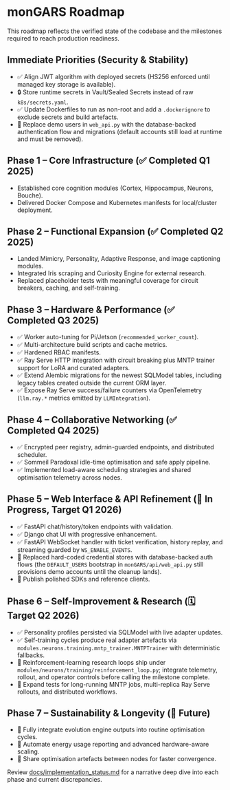 # monGARS Roadmap

This roadmap reflects the verified state of the codebase and the milestones
required to reach production readiness.

## Immediate Priorities (Security & Stability)

- ✅ Align JWT algorithm with deployed secrets (HS256 enforced until managed key storage is available).
- 🔒 Store runtime secrets in Vault/Sealed Secrets instead of raw `k8s/secrets.yaml`.
- ✅ Update Dockerfiles to run as non-root and add a `.dockerignore` to exclude
  secrets and build artefacts.
- 👤 Replace demo users in `web_api.py` with the database-backed authentication
  flow and migrations (default accounts still load at runtime and must be
  removed).

## Phase 1 – Core Infrastructure (✅ Completed Q1 2025)

- Established core cognition modules (Cortex, Hippocampus, Neurons, Bouche).
- Delivered Docker Compose and Kubernetes manifests for local/cluster deployment.

## Phase 2 – Functional Expansion (✅ Completed Q2 2025)

- Landed Mimicry, Personality, Adaptive Response, and image captioning modules.
- Integrated Iris scraping and Curiosity Engine for external research.
- Replaced placeholder tests with meaningful coverage for circuit breakers,
  caching, and self-training.

## Phase 3 – Hardware & Performance (✅ Completed Q3 2025)

- ✅ Worker auto-tuning for Pi/Jetson (`recommended_worker_count`).
- ✅ Multi-architecture build scripts and cache metrics.
- ✅ Hardened RBAC manifests.
- ✅ Ray Serve HTTP integration with circuit breaking plus MNTP trainer support
  for LoRA and curated adapters.
- ✅ Extend Alembic migrations for the newest SQLModel tables, including legacy
  tables created outside the current ORM layer.
- ✅ Expose Ray Serve success/failure counters via OpenTelemetry (`llm.ray.*`
  metrics emitted by `LLMIntegration`).

## Phase 4 – Collaborative Networking (✅ Completed Q4 2025)

- ✅ Encrypted peer registry, admin-guarded endpoints, and distributed scheduler.
- ✅ Sommeil Paradoxal idle-time optimisation and safe apply pipeline.
- ✅ Implemented load-aware scheduling strategies and shared optimisation telemetry
  across nodes.

## Phase 5 – Web Interface & API Refinement (🔄 In Progress, Target Q1 2026)

- ✅ FastAPI chat/history/token endpoints with validation.
- ✅ Django chat UI with progressive enhancement.
- ✅ FastAPI WebSocket handler with ticket verification, history replay, and
  streaming guarded by `WS_ENABLE_EVENTS`.
- 🔄 Replaced hard-coded credential stores with database-backed auth flows (the
  `DEFAULT_USERS` bootstrap in `monGARS/api/web_api.py` still provisions demo
  accounts until the cleanup lands).
- 🚧 Publish polished SDKs and reference clients.

## Phase 6 – Self-Improvement & Research (🗓 Target Q2 2026)

- ✅ Personality profiles persisted via SQLModel with live adapter updates.
- ✅ Self-training cycles produce real adapter artefacts via
  `modules.neurons.training.mntp_trainer.MNTPTrainer` with deterministic fallbacks.
- 🔄 Reinforcement-learning research loops ship under
  `modules/neurons/training/reinforcement_loop.py`; integrate telemetry,
  rollout, and operator controls before calling the milestone complete.
- 🔄 Expand tests for long-running MNTP jobs, multi-replica Ray Serve rollouts,
  and distributed workflows.

## Phase 7 – Sustainability & Longevity (🌱 Future)

- 🚧 Fully integrate evolution engine outputs into routine optimisation cycles.
- 🚧 Automate energy usage reporting and advanced hardware-aware scaling.
- 🚧 Share optimisation artefacts between nodes for faster convergence.

Review [docs/implementation_status.md](docs/implementation_status.md) for a
narrative deep dive into each phase and current discrepancies.
